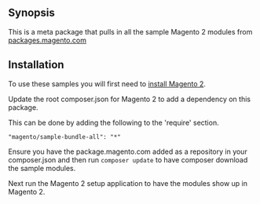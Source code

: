 ## Synopsis

This is a meta package that pulls in all the sample Magento 2 modules from [packages.magento.com](http://packages.magento.com/)

## Installation

To use these samples you will first need to [install Magento 2](http://devdocs.magento.com/guides/v1.0/install-gde/bk-install-guide.html).

Update the root composer.json for Magento 2 to add a dependency on this package.

This can be done by adding the following to the 'require' section.

    "magento/sample-bundle-all": "*"
    
Ensure you have the package.magento.com added as a repository in your composer.json and then run `composer update` to have composer download the sample modules.

Next run the Magento 2 setup application to have the modules show up in Magento 2.
